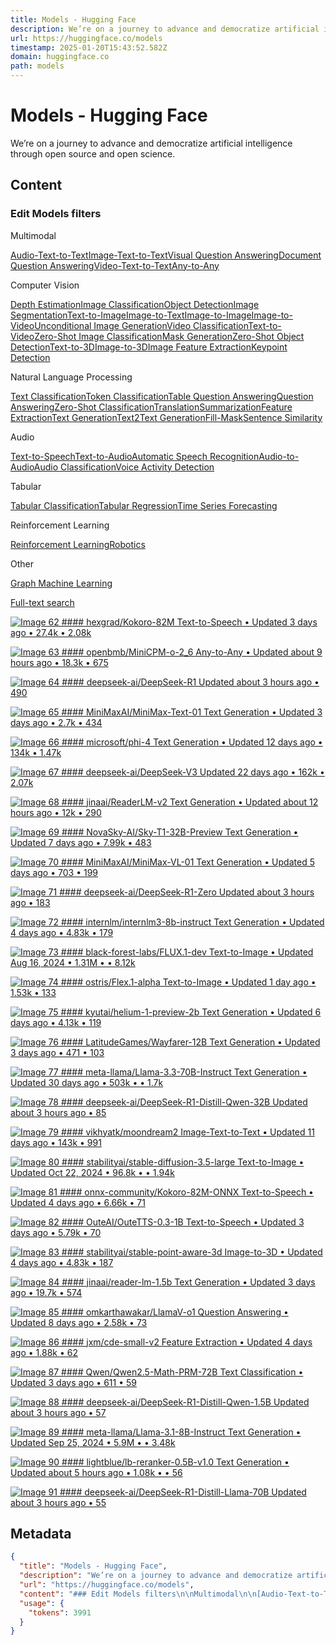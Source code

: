 ```yaml
---
title: Models - Hugging Face
description: We’re on a journey to advance and democratize artificial intelligence through open source and open science.
url: https://huggingface.co/models
timestamp: 2025-01-20T15:43:52.582Z
domain: huggingface.co
path: models
---
```


# Models - Hugging Face


We’re on a journey to advance and democratize artificial intelligence through open source and open science.


## Content

### Edit Models filters

Multimodal

[Audio-Text-to-Text](https://huggingface.co/models?pipeline_tag=audio-text-to-text)[Image-Text-to-Text](https://huggingface.co/models?pipeline_tag=image-text-to-text)[Visual Question Answering](https://huggingface.co/models?pipeline_tag=visual-question-answering)[Document Question Answering](https://huggingface.co/models?pipeline_tag=document-question-answering)[Video-Text-to-Text](https://huggingface.co/models?pipeline_tag=video-text-to-text)[Any-to-Any](https://huggingface.co/models?pipeline_tag=any-to-any)

Computer Vision

[Depth Estimation](https://huggingface.co/models?pipeline_tag=depth-estimation)[Image Classification](https://huggingface.co/models?pipeline_tag=image-classification)[Object Detection](https://huggingface.co/models?pipeline_tag=object-detection)[Image Segmentation](https://huggingface.co/models?pipeline_tag=image-segmentation)[Text-to-Image](https://huggingface.co/models?pipeline_tag=text-to-image)[Image-to-Text](https://huggingface.co/models?pipeline_tag=image-to-text)[Image-to-Image](https://huggingface.co/models?pipeline_tag=image-to-image)[Image-to-Video](https://huggingface.co/models?pipeline_tag=image-to-video)[Unconditional Image Generation](https://huggingface.co/models?pipeline_tag=unconditional-image-generation)[Video Classification](https://huggingface.co/models?pipeline_tag=video-classification)[Text-to-Video](https://huggingface.co/models?pipeline_tag=text-to-video)[Zero-Shot Image Classification](https://huggingface.co/models?pipeline_tag=zero-shot-image-classification)[Mask Generation](https://huggingface.co/models?pipeline_tag=mask-generation)[Zero-Shot Object Detection](https://huggingface.co/models?pipeline_tag=zero-shot-object-detection)[Text-to-3D](https://huggingface.co/models?pipeline_tag=text-to-3d)[Image-to-3D](https://huggingface.co/models?pipeline_tag=image-to-3d)[Image Feature Extraction](https://huggingface.co/models?pipeline_tag=image-feature-extraction)[Keypoint Detection](https://huggingface.co/models?pipeline_tag=keypoint-detection)

Natural Language Processing

[Text Classification](https://huggingface.co/models?pipeline_tag=text-classification)[Token Classification](https://huggingface.co/models?pipeline_tag=token-classification)[Table Question Answering](https://huggingface.co/models?pipeline_tag=table-question-answering)[Question Answering](https://huggingface.co/models?pipeline_tag=question-answering)[Zero-Shot Classification](https://huggingface.co/models?pipeline_tag=zero-shot-classification)[Translation](https://huggingface.co/models?pipeline_tag=translation)[Summarization](https://huggingface.co/models?pipeline_tag=summarization)[Feature Extraction](https://huggingface.co/models?pipeline_tag=feature-extraction)[Text Generation](https://huggingface.co/models?pipeline_tag=text-generation)[Text2Text Generation](https://huggingface.co/models?pipeline_tag=text2text-generation)[Fill-Mask](https://huggingface.co/models?pipeline_tag=fill-mask)[Sentence Similarity](https://huggingface.co/models?pipeline_tag=sentence-similarity)

Audio

[Text-to-Speech](https://huggingface.co/models?pipeline_tag=text-to-speech)[Text-to-Audio](https://huggingface.co/models?pipeline_tag=text-to-audio)[Automatic Speech Recognition](https://huggingface.co/models?pipeline_tag=automatic-speech-recognition)[Audio-to-Audio](https://huggingface.co/models?pipeline_tag=audio-to-audio)[Audio Classification](https://huggingface.co/models?pipeline_tag=audio-classification)[Voice Activity Detection](https://huggingface.co/models?pipeline_tag=voice-activity-detection)

Tabular

[Tabular Classification](https://huggingface.co/models?pipeline_tag=tabular-classification)[Tabular Regression](https://huggingface.co/models?pipeline_tag=tabular-regression)[Time Series Forecasting](https://huggingface.co/models?pipeline_tag=time-series-forecasting)

Reinforcement Learning

[Reinforcement Learning](https://huggingface.co/models?pipeline_tag=reinforcement-learning)[Robotics](https://huggingface.co/models?pipeline_tag=robotics)

Other

[Graph Machine Learning](https://huggingface.co/models?pipeline_tag=graph-ml)

[Full-text search](https://huggingface.co/search/full-text?type=model)

[![Image 62](https://cdn-avatars.huggingface.co/v1/production/uploads/6629552c96f529a39bac7c89/AJJtp6lphF1Ij8I2p9XFG.png) #### hexgrad/Kokoro-82M Text-to-Speech • Updated 3 days ago • 27.4k • 2.08k](https://huggingface.co/hexgrad/Kokoro-82M)

[![Image 63](https://cdn-avatars.huggingface.co/v1/production/uploads/1670387859384-633fe7784b362488336bbfad.png) #### openbmb/MiniCPM-o-2\_6 Any-to-Any • Updated about 9 hours ago • 18.3k • 675](https://huggingface.co/openbmb/MiniCPM-o-2_6)

[![Image 64](https://cdn-avatars.huggingface.co/v1/production/uploads/6538815d1bdb3c40db94fbfa/xMBly9PUMphrFVMxLX4kq.png) #### deepseek-ai/DeepSeek-R1 Updated about 3 hours ago • 490](https://huggingface.co/deepseek-ai/DeepSeek-R1)

[![Image 65](https://cdn-avatars.huggingface.co/v1/production/uploads/676e38ad04af5bec20bc9faf/dUd-LsZEX0H_d4qefO_g6.jpeg) #### MiniMaxAI/MiniMax-Text-01 Text Generation • Updated 3 days ago • 2.7k • 434](https://huggingface.co/MiniMaxAI/MiniMax-Text-01)

[![Image 66](https://cdn-avatars.huggingface.co/v1/production/uploads/1583646260758-5e64858c87403103f9f1055d.png) #### microsoft/phi-4 Text Generation • Updated 12 days ago • 134k • 1.47k](https://huggingface.co/microsoft/phi-4)

[![Image 67](https://cdn-avatars.huggingface.co/v1/production/uploads/6538815d1bdb3c40db94fbfa/xMBly9PUMphrFVMxLX4kq.png) #### deepseek-ai/DeepSeek-V3 Updated 22 days ago • 162k • 2.07k](https://huggingface.co/deepseek-ai/DeepSeek-V3)

[![Image 68](https://cdn-avatars.huggingface.co/v1/production/uploads/603763514de52ff951d89793/AFoybzd5lpBQXEBrQHuTt.png) #### jinaai/ReaderLM-v2 Text Generation • Updated about 12 hours ago • 12k • 290](https://huggingface.co/jinaai/ReaderLM-v2)

[![Image 69](https://cdn-avatars.huggingface.co/v1/production/uploads/677da7a639aa9532a65cac96/RS_uZqqAkbs7L3qLpIMot.jpeg) #### NovaSky-AI/Sky-T1-32B-Preview Text Generation • Updated 7 days ago • 7.99k • 483](https://huggingface.co/NovaSky-AI/Sky-T1-32B-Preview)

[![Image 70](https://cdn-avatars.huggingface.co/v1/production/uploads/676e38ad04af5bec20bc9faf/dUd-LsZEX0H_d4qefO_g6.jpeg) #### MiniMaxAI/MiniMax-VL-01 Text Generation • Updated 5 days ago • 703 • 199](https://huggingface.co/MiniMaxAI/MiniMax-VL-01)

[![Image 71](https://cdn-avatars.huggingface.co/v1/production/uploads/6538815d1bdb3c40db94fbfa/xMBly9PUMphrFVMxLX4kq.png) #### deepseek-ai/DeepSeek-R1-Zero Updated about 3 hours ago • 183](https://huggingface.co/deepseek-ai/DeepSeek-R1-Zero)

[![Image 72](https://cdn-avatars.huggingface.co/v1/production/uploads/6445306bc525660aa2099ecc/ipmEgm86UIby2q5q7NkKm.jpeg) #### internlm/internlm3-8b-instruct Text Generation • Updated 4 days ago • 4.83k • 179](https://huggingface.co/internlm/internlm3-8b-instruct)

[![Image 73](https://cdn-avatars.huggingface.co/v1/production/uploads/62cfefa74b3e8dc1e32e38bf/GgkglHn3sIo6C5XGTtZSs.png) #### black-forest-labs/FLUX.1-dev Text-to-Image • Updated Aug 16, 2024 • 1.31M • • 8.12k](https://huggingface.co/black-forest-labs/FLUX.1-dev)

[![Image 74](https://cdn-avatars.huggingface.co/v1/production/uploads/643cb43e6eeb746f5ad81c26/_DUtzHpNtpTeDw7u0oYyX.png) #### ostris/Flex.1-alpha Text-to-Image • Updated 1 day ago • 1.53k • 133](https://huggingface.co/ostris/Flex.1-alpha)

[![Image 75](https://cdn-avatars.huggingface.co/v1/production/uploads/6355a3c1805be5a8f30fea49/8xGdIOlfkopZfhbMitw_k.jpeg) #### kyutai/helium-1-preview-2b Text Generation • Updated 6 days ago • 4.13k • 119](https://huggingface.co/kyutai/helium-1-preview-2b)

[![Image 76](https://cdn-avatars.huggingface.co/v1/production/uploads/611494b423b498d2f9c7da2f/Nbz9s0FshIRmI6yl5Bi7B.jpeg) #### LatitudeGames/Wayfarer-12B Text Generation • Updated 3 days ago • 471 • 103](https://huggingface.co/LatitudeGames/Wayfarer-12B)

[![Image 77](https://cdn-avatars.huggingface.co/v1/production/uploads/646cf8084eefb026fb8fd8bc/oCTqufkdTkjyGodsx1vo1.png) #### meta-llama/Llama-3.3-70B-Instruct Text Generation • Updated 30 days ago • 503k • • 1.7k](https://huggingface.co/meta-llama/Llama-3.3-70B-Instruct)

[![Image 78](https://cdn-avatars.huggingface.co/v1/production/uploads/6538815d1bdb3c40db94fbfa/xMBly9PUMphrFVMxLX4kq.png) #### deepseek-ai/DeepSeek-R1-Distill-Qwen-32B Updated about 3 hours ago • 85](https://huggingface.co/deepseek-ai/DeepSeek-R1-Distill-Qwen-32B)

[![Image 79](https://cdn-avatars.huggingface.co/v1/production/uploads/63117568fa95534e218da163/8h9zN8aKRxPLBnXW7sqY9.jpeg) #### vikhyatk/moondream2 Image-Text-to-Text • Updated 11 days ago • 143k • 991](https://huggingface.co/vikhyatk/moondream2)

[![Image 80](https://cdn-avatars.huggingface.co/v1/production/uploads/643feeb67bc3fbde1385cc25/7vmYr2XwVcPtkLzac_jxQ.png) #### stabilityai/stable-diffusion-3.5-large Text-to-Image • Updated Oct 22, 2024 • 96.8k • • 1.94k](https://huggingface.co/stabilityai/stable-diffusion-3.5-large)

[![Image 81](https://cdn-avatars.huggingface.co/v1/production/uploads/61b253b7ac5ecaae3d1efe0c/BpiYJ-m5mXPXfjkzEt6yZ.png) #### onnx-community/Kokoro-82M-ONNX Text-to-Speech • Updated 4 days ago • 6.66k • 71](https://huggingface.co/onnx-community/Kokoro-82M-ONNX)

[![Image 82](https://cdn-avatars.huggingface.co/v1/production/uploads/661faec40d6d77fb4baf494c/CTtnTeNTSfSBpd7FjT88m.png) #### OuteAI/OuteTTS-0.3-1B Text-to-Speech • Updated 3 days ago • 5.79k • 70](https://huggingface.co/OuteAI/OuteTTS-0.3-1B)

[![Image 83](https://cdn-avatars.huggingface.co/v1/production/uploads/643feeb67bc3fbde1385cc25/7vmYr2XwVcPtkLzac_jxQ.png) #### stabilityai/stable-point-aware-3d Image-to-3D • Updated 4 days ago • 4.83k • 187](https://huggingface.co/stabilityai/stable-point-aware-3d)

[![Image 84](https://cdn-avatars.huggingface.co/v1/production/uploads/603763514de52ff951d89793/AFoybzd5lpBQXEBrQHuTt.png) #### jinaai/reader-lm-1.5b Text Generation • Updated 3 days ago • 19.7k • 574](https://huggingface.co/jinaai/reader-lm-1.5b)

[![Image 85](https://huggingface.co/avatars/76c31ea218108cf6c3715269f7605404.svg) #### omkarthawakar/LlamaV-o1 Question Answering • Updated 8 days ago • 2.58k • 73](https://huggingface.co/omkarthawakar/LlamaV-o1)

[![Image 86](https://cdn-avatars.huggingface.co/v1/production/uploads/1652114014657-5edc0500968f6028e0559ff8.jpeg) #### jxm/cde-small-v2 Feature Extraction • Updated 4 days ago • 1.88k • 62](https://huggingface.co/jxm/cde-small-v2)

[![Image 87](https://cdn-avatars.huggingface.co/v1/production/uploads/620760a26e3b7210c2ff1943/-s1gyJfvbE1RgO5iBeNOi.png) #### Qwen/Qwen2.5-Math-PRM-72B Text Classification • Updated 3 days ago • 611 • 59](https://huggingface.co/Qwen/Qwen2.5-Math-PRM-72B)

[![Image 88](https://cdn-avatars.huggingface.co/v1/production/uploads/6538815d1bdb3c40db94fbfa/xMBly9PUMphrFVMxLX4kq.png) #### deepseek-ai/DeepSeek-R1-Distill-Qwen-1.5B Updated about 3 hours ago • 57](https://huggingface.co/deepseek-ai/DeepSeek-R1-Distill-Qwen-1.5B)

[![Image 89](https://cdn-avatars.huggingface.co/v1/production/uploads/646cf8084eefb026fb8fd8bc/oCTqufkdTkjyGodsx1vo1.png) #### meta-llama/Llama-3.1-8B-Instruct Text Generation • Updated Sep 25, 2024 • 5.9M • • 3.48k](https://huggingface.co/meta-llama/Llama-3.1-8B-Instruct)

[![Image 90](https://cdn-avatars.huggingface.co/v1/production/uploads/64b63f8ad57e02621dc93c8b/jdVmYv0-boVHUf0WAusPQ.jpeg) #### lightblue/lb-reranker-0.5B-v1.0 Text Generation • Updated about 5 hours ago • 1.08k • • 56](https://huggingface.co/lightblue/lb-reranker-0.5B-v1.0)

[![Image 91](https://cdn-avatars.huggingface.co/v1/production/uploads/6538815d1bdb3c40db94fbfa/xMBly9PUMphrFVMxLX4kq.png) #### deepseek-ai/DeepSeek-R1-Distill-Llama-70B Updated about 3 hours ago • 55](https://huggingface.co/deepseek-ai/DeepSeek-R1-Distill-Llama-70B)

## Metadata

```json
{
  "title": "Models - Hugging Face",
  "description": "We’re on a journey to advance and democratize artificial intelligence through open source and open science.",
  "url": "https://huggingface.co/models",
  "content": "### Edit Models filters\n\nMultimodal\n\n[Audio-Text-to-Text](https://huggingface.co/models?pipeline_tag=audio-text-to-text)[Image-Text-to-Text](https://huggingface.co/models?pipeline_tag=image-text-to-text)[Visual Question Answering](https://huggingface.co/models?pipeline_tag=visual-question-answering)[Document Question Answering](https://huggingface.co/models?pipeline_tag=document-question-answering)[Video-Text-to-Text](https://huggingface.co/models?pipeline_tag=video-text-to-text)[Any-to-Any](https://huggingface.co/models?pipeline_tag=any-to-any)\n\nComputer Vision\n\n[Depth Estimation](https://huggingface.co/models?pipeline_tag=depth-estimation)[Image Classification](https://huggingface.co/models?pipeline_tag=image-classification)[Object Detection](https://huggingface.co/models?pipeline_tag=object-detection)[Image Segmentation](https://huggingface.co/models?pipeline_tag=image-segmentation)[Text-to-Image](https://huggingface.co/models?pipeline_tag=text-to-image)[Image-to-Text](https://huggingface.co/models?pipeline_tag=image-to-text)[Image-to-Image](https://huggingface.co/models?pipeline_tag=image-to-image)[Image-to-Video](https://huggingface.co/models?pipeline_tag=image-to-video)[Unconditional Image Generation](https://huggingface.co/models?pipeline_tag=unconditional-image-generation)[Video Classification](https://huggingface.co/models?pipeline_tag=video-classification)[Text-to-Video](https://huggingface.co/models?pipeline_tag=text-to-video)[Zero-Shot Image Classification](https://huggingface.co/models?pipeline_tag=zero-shot-image-classification)[Mask Generation](https://huggingface.co/models?pipeline_tag=mask-generation)[Zero-Shot Object Detection](https://huggingface.co/models?pipeline_tag=zero-shot-object-detection)[Text-to-3D](https://huggingface.co/models?pipeline_tag=text-to-3d)[Image-to-3D](https://huggingface.co/models?pipeline_tag=image-to-3d)[Image Feature Extraction](https://huggingface.co/models?pipeline_tag=image-feature-extraction)[Keypoint Detection](https://huggingface.co/models?pipeline_tag=keypoint-detection)\n\nNatural Language Processing\n\n[Text Classification](https://huggingface.co/models?pipeline_tag=text-classification)[Token Classification](https://huggingface.co/models?pipeline_tag=token-classification)[Table Question Answering](https://huggingface.co/models?pipeline_tag=table-question-answering)[Question Answering](https://huggingface.co/models?pipeline_tag=question-answering)[Zero-Shot Classification](https://huggingface.co/models?pipeline_tag=zero-shot-classification)[Translation](https://huggingface.co/models?pipeline_tag=translation)[Summarization](https://huggingface.co/models?pipeline_tag=summarization)[Feature Extraction](https://huggingface.co/models?pipeline_tag=feature-extraction)[Text Generation](https://huggingface.co/models?pipeline_tag=text-generation)[Text2Text Generation](https://huggingface.co/models?pipeline_tag=text2text-generation)[Fill-Mask](https://huggingface.co/models?pipeline_tag=fill-mask)[Sentence Similarity](https://huggingface.co/models?pipeline_tag=sentence-similarity)\n\nAudio\n\n[Text-to-Speech](https://huggingface.co/models?pipeline_tag=text-to-speech)[Text-to-Audio](https://huggingface.co/models?pipeline_tag=text-to-audio)[Automatic Speech Recognition](https://huggingface.co/models?pipeline_tag=automatic-speech-recognition)[Audio-to-Audio](https://huggingface.co/models?pipeline_tag=audio-to-audio)[Audio Classification](https://huggingface.co/models?pipeline_tag=audio-classification)[Voice Activity Detection](https://huggingface.co/models?pipeline_tag=voice-activity-detection)\n\nTabular\n\n[Tabular Classification](https://huggingface.co/models?pipeline_tag=tabular-classification)[Tabular Regression](https://huggingface.co/models?pipeline_tag=tabular-regression)[Time Series Forecasting](https://huggingface.co/models?pipeline_tag=time-series-forecasting)\n\nReinforcement Learning\n\n[Reinforcement Learning](https://huggingface.co/models?pipeline_tag=reinforcement-learning)[Robotics](https://huggingface.co/models?pipeline_tag=robotics)\n\nOther\n\n[Graph Machine Learning](https://huggingface.co/models?pipeline_tag=graph-ml)\n\n[Full-text search](https://huggingface.co/search/full-text?type=model)\n\n[![Image 62](https://cdn-avatars.huggingface.co/v1/production/uploads/6629552c96f529a39bac7c89/AJJtp6lphF1Ij8I2p9XFG.png) #### hexgrad/Kokoro-82M Text-to-Speech • Updated 3 days ago • 27.4k • 2.08k](https://huggingface.co/hexgrad/Kokoro-82M)\n\n[![Image 63](https://cdn-avatars.huggingface.co/v1/production/uploads/1670387859384-633fe7784b362488336bbfad.png) #### openbmb/MiniCPM-o-2\\_6 Any-to-Any • Updated about 9 hours ago • 18.3k • 675](https://huggingface.co/openbmb/MiniCPM-o-2_6)\n\n[![Image 64](https://cdn-avatars.huggingface.co/v1/production/uploads/6538815d1bdb3c40db94fbfa/xMBly9PUMphrFVMxLX4kq.png) #### deepseek-ai/DeepSeek-R1 Updated about 3 hours ago • 490](https://huggingface.co/deepseek-ai/DeepSeek-R1)\n\n[![Image 65](https://cdn-avatars.huggingface.co/v1/production/uploads/676e38ad04af5bec20bc9faf/dUd-LsZEX0H_d4qefO_g6.jpeg) #### MiniMaxAI/MiniMax-Text-01 Text Generation • Updated 3 days ago • 2.7k • 434](https://huggingface.co/MiniMaxAI/MiniMax-Text-01)\n\n[![Image 66](https://cdn-avatars.huggingface.co/v1/production/uploads/1583646260758-5e64858c87403103f9f1055d.png) #### microsoft/phi-4 Text Generation • Updated 12 days ago • 134k • 1.47k](https://huggingface.co/microsoft/phi-4)\n\n[![Image 67](https://cdn-avatars.huggingface.co/v1/production/uploads/6538815d1bdb3c40db94fbfa/xMBly9PUMphrFVMxLX4kq.png) #### deepseek-ai/DeepSeek-V3 Updated 22 days ago • 162k • 2.07k](https://huggingface.co/deepseek-ai/DeepSeek-V3)\n\n[![Image 68](https://cdn-avatars.huggingface.co/v1/production/uploads/603763514de52ff951d89793/AFoybzd5lpBQXEBrQHuTt.png) #### jinaai/ReaderLM-v2 Text Generation • Updated about 12 hours ago • 12k • 290](https://huggingface.co/jinaai/ReaderLM-v2)\n\n[![Image 69](https://cdn-avatars.huggingface.co/v1/production/uploads/677da7a639aa9532a65cac96/RS_uZqqAkbs7L3qLpIMot.jpeg) #### NovaSky-AI/Sky-T1-32B-Preview Text Generation • Updated 7 days ago • 7.99k • 483](https://huggingface.co/NovaSky-AI/Sky-T1-32B-Preview)\n\n[![Image 70](https://cdn-avatars.huggingface.co/v1/production/uploads/676e38ad04af5bec20bc9faf/dUd-LsZEX0H_d4qefO_g6.jpeg) #### MiniMaxAI/MiniMax-VL-01 Text Generation • Updated 5 days ago • 703 • 199](https://huggingface.co/MiniMaxAI/MiniMax-VL-01)\n\n[![Image 71](https://cdn-avatars.huggingface.co/v1/production/uploads/6538815d1bdb3c40db94fbfa/xMBly9PUMphrFVMxLX4kq.png) #### deepseek-ai/DeepSeek-R1-Zero Updated about 3 hours ago • 183](https://huggingface.co/deepseek-ai/DeepSeek-R1-Zero)\n\n[![Image 72](https://cdn-avatars.huggingface.co/v1/production/uploads/6445306bc525660aa2099ecc/ipmEgm86UIby2q5q7NkKm.jpeg) #### internlm/internlm3-8b-instruct Text Generation • Updated 4 days ago • 4.83k • 179](https://huggingface.co/internlm/internlm3-8b-instruct)\n\n[![Image 73](https://cdn-avatars.huggingface.co/v1/production/uploads/62cfefa74b3e8dc1e32e38bf/GgkglHn3sIo6C5XGTtZSs.png) #### black-forest-labs/FLUX.1-dev Text-to-Image • Updated Aug 16, 2024 • 1.31M • • 8.12k](https://huggingface.co/black-forest-labs/FLUX.1-dev)\n\n[![Image 74](https://cdn-avatars.huggingface.co/v1/production/uploads/643cb43e6eeb746f5ad81c26/_DUtzHpNtpTeDw7u0oYyX.png) #### ostris/Flex.1-alpha Text-to-Image • Updated 1 day ago • 1.53k • 133](https://huggingface.co/ostris/Flex.1-alpha)\n\n[![Image 75](https://cdn-avatars.huggingface.co/v1/production/uploads/6355a3c1805be5a8f30fea49/8xGdIOlfkopZfhbMitw_k.jpeg) #### kyutai/helium-1-preview-2b Text Generation • Updated 6 days ago • 4.13k • 119](https://huggingface.co/kyutai/helium-1-preview-2b)\n\n[![Image 76](https://cdn-avatars.huggingface.co/v1/production/uploads/611494b423b498d2f9c7da2f/Nbz9s0FshIRmI6yl5Bi7B.jpeg) #### LatitudeGames/Wayfarer-12B Text Generation • Updated 3 days ago • 471 • 103](https://huggingface.co/LatitudeGames/Wayfarer-12B)\n\n[![Image 77](https://cdn-avatars.huggingface.co/v1/production/uploads/646cf8084eefb026fb8fd8bc/oCTqufkdTkjyGodsx1vo1.png) #### meta-llama/Llama-3.3-70B-Instruct Text Generation • Updated 30 days ago • 503k • • 1.7k](https://huggingface.co/meta-llama/Llama-3.3-70B-Instruct)\n\n[![Image 78](https://cdn-avatars.huggingface.co/v1/production/uploads/6538815d1bdb3c40db94fbfa/xMBly9PUMphrFVMxLX4kq.png) #### deepseek-ai/DeepSeek-R1-Distill-Qwen-32B Updated about 3 hours ago • 85](https://huggingface.co/deepseek-ai/DeepSeek-R1-Distill-Qwen-32B)\n\n[![Image 79](https://cdn-avatars.huggingface.co/v1/production/uploads/63117568fa95534e218da163/8h9zN8aKRxPLBnXW7sqY9.jpeg) #### vikhyatk/moondream2 Image-Text-to-Text • Updated 11 days ago • 143k • 991](https://huggingface.co/vikhyatk/moondream2)\n\n[![Image 80](https://cdn-avatars.huggingface.co/v1/production/uploads/643feeb67bc3fbde1385cc25/7vmYr2XwVcPtkLzac_jxQ.png) #### stabilityai/stable-diffusion-3.5-large Text-to-Image • Updated Oct 22, 2024 • 96.8k • • 1.94k](https://huggingface.co/stabilityai/stable-diffusion-3.5-large)\n\n[![Image 81](https://cdn-avatars.huggingface.co/v1/production/uploads/61b253b7ac5ecaae3d1efe0c/BpiYJ-m5mXPXfjkzEt6yZ.png) #### onnx-community/Kokoro-82M-ONNX Text-to-Speech • Updated 4 days ago • 6.66k • 71](https://huggingface.co/onnx-community/Kokoro-82M-ONNX)\n\n[![Image 82](https://cdn-avatars.huggingface.co/v1/production/uploads/661faec40d6d77fb4baf494c/CTtnTeNTSfSBpd7FjT88m.png) #### OuteAI/OuteTTS-0.3-1B Text-to-Speech • Updated 3 days ago • 5.79k • 70](https://huggingface.co/OuteAI/OuteTTS-0.3-1B)\n\n[![Image 83](https://cdn-avatars.huggingface.co/v1/production/uploads/643feeb67bc3fbde1385cc25/7vmYr2XwVcPtkLzac_jxQ.png) #### stabilityai/stable-point-aware-3d Image-to-3D • Updated 4 days ago • 4.83k • 187](https://huggingface.co/stabilityai/stable-point-aware-3d)\n\n[![Image 84](https://cdn-avatars.huggingface.co/v1/production/uploads/603763514de52ff951d89793/AFoybzd5lpBQXEBrQHuTt.png) #### jinaai/reader-lm-1.5b Text Generation • Updated 3 days ago • 19.7k • 574](https://huggingface.co/jinaai/reader-lm-1.5b)\n\n[![Image 85](https://huggingface.co/avatars/76c31ea218108cf6c3715269f7605404.svg) #### omkarthawakar/LlamaV-o1 Question Answering • Updated 8 days ago • 2.58k • 73](https://huggingface.co/omkarthawakar/LlamaV-o1)\n\n[![Image 86](https://cdn-avatars.huggingface.co/v1/production/uploads/1652114014657-5edc0500968f6028e0559ff8.jpeg) #### jxm/cde-small-v2 Feature Extraction • Updated 4 days ago • 1.88k • 62](https://huggingface.co/jxm/cde-small-v2)\n\n[![Image 87](https://cdn-avatars.huggingface.co/v1/production/uploads/620760a26e3b7210c2ff1943/-s1gyJfvbE1RgO5iBeNOi.png) #### Qwen/Qwen2.5-Math-PRM-72B Text Classification • Updated 3 days ago • 611 • 59](https://huggingface.co/Qwen/Qwen2.5-Math-PRM-72B)\n\n[![Image 88](https://cdn-avatars.huggingface.co/v1/production/uploads/6538815d1bdb3c40db94fbfa/xMBly9PUMphrFVMxLX4kq.png) #### deepseek-ai/DeepSeek-R1-Distill-Qwen-1.5B Updated about 3 hours ago • 57](https://huggingface.co/deepseek-ai/DeepSeek-R1-Distill-Qwen-1.5B)\n\n[![Image 89](https://cdn-avatars.huggingface.co/v1/production/uploads/646cf8084eefb026fb8fd8bc/oCTqufkdTkjyGodsx1vo1.png) #### meta-llama/Llama-3.1-8B-Instruct Text Generation • Updated Sep 25, 2024 • 5.9M • • 3.48k](https://huggingface.co/meta-llama/Llama-3.1-8B-Instruct)\n\n[![Image 90](https://cdn-avatars.huggingface.co/v1/production/uploads/64b63f8ad57e02621dc93c8b/jdVmYv0-boVHUf0WAusPQ.jpeg) #### lightblue/lb-reranker-0.5B-v1.0 Text Generation • Updated about 5 hours ago • 1.08k • • 56](https://huggingface.co/lightblue/lb-reranker-0.5B-v1.0)\n\n[![Image 91](https://cdn-avatars.huggingface.co/v1/production/uploads/6538815d1bdb3c40db94fbfa/xMBly9PUMphrFVMxLX4kq.png) #### deepseek-ai/DeepSeek-R1-Distill-Llama-70B Updated about 3 hours ago • 55](https://huggingface.co/deepseek-ai/DeepSeek-R1-Distill-Llama-70B)",
  "usage": {
    "tokens": 3991
  }
}
```
